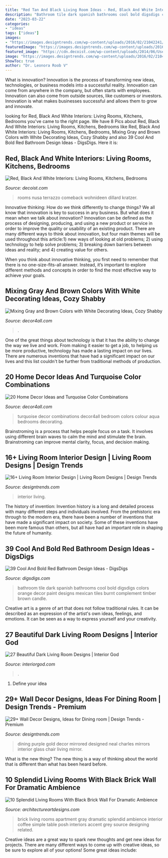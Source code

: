 ```yaml
---
title: "Red Tan And Black Living Room Ideas - Red, Black And White Interiors: Living Rooms, Kitchens, Bedrooms"
description: "Bathroom tile dark spanish bathrooms cool bold digsdigs colors orange decor paint designs mexican tiles burnt complement timber brown candle"
date: "2023-03-22"
categories:
- "ideas"
tags: ["ideas"]
images:
- "https://images.designtrends.com/wp-content/uploads/2016/02/21042241/Purple-and-Gold-Dining-Room-With-Mirrored-Wall.jpeg"
featuredImage: "https://images.designtrends.com/wp-content/uploads/2016/02/21042241/Purple-and-Gold-Dining-Room-With-Mirrored-Wall.jpeg"
featured_image: "https://cdn.decoist.com/wp-content/uploads/2014/06/Use-artwork-to-usher-in-the-black-and-red-color-theme.jpg"
image: "https://images.designtrends.com/wp-content/uploads/2016/02/21042241/Purple-and-Gold-Dining-Room-With-Mirrored-Wall.jpeg"
ShowToc: true
author: "Dr. Leonora Roob V"
---
```



What is innovation?
Innovation is the process of transforming new ideas, technologies, or business models into a successful reality. Innovation can come from anywhere in the company, but often starts with employees. Innovation can also come from outside sources, like customers or investors. Innovation is what makes businesses successful and allows them to grow and innovate.

	

		
looking for Red, Black And White Interiors: Living Rooms, Kitchens, Bedrooms you've came to the right page. We have 8 Pics about Red, Black And White Interiors: Living Rooms, Kitchens, Bedrooms like Red, Black And White Interiors: Living Rooms, Kitchens, Bedrooms, Mixing Gray and Brown Colors with White Decorating Ideas, Cozy Shabby and also 39 Cool And Bold Red Bathroom Design Ideas - DigsDigs. Here it is:
		
    
## Red, Black And White Interiors: Living Rooms, Kitchens, Bedrooms

<img loading=lazy src="https://cdn.decoist.com/wp-content/uploads/2014/06/Use-artwork-to-usher-in-the-black-and-red-color-theme.jpg" onerror="this.onerror=null;this.src='https://tse1.mm.bing.net/th?id=OIP.5msVw-WTGF36tME8aBXmwQHaJ8&amp;pid=15.1';" alt="Red, Black And White Interiors: Living Rooms, Kitchens, Bedrooms">

_Source: decoist.com_

>rooms nusa terrazzo comeback wohnideen dillard kratzer. 

	

Innovative thinking: How do we think differently to change things?
We all know that innovation is key to success in any business. But what does it mean when we talk about innovation?
Innovation can be defined as the process of designing, producing, and using a new product or service in order to improve the quality or usability of an existing product. There are many different ways to think about innovation, but four main themes will be used throughout this article:1) new ways of looking at old problems; 2) using technology to help solve problems; 3) breaking down barriers between ideas and reality; and 4) creating value for others. 

When you think about innovative thinking, you first need to remember that there is no one-size-fits-all answer. Instead, it’s important to explore different methods and concepts in order to find the most effective way to achieve your goals.

    
## Mixing Gray And Brown Colors With White Decorating Ideas, Cozy Shabby

<img loading=lazy src="https://decor4all.com/wp-content/uploads/2015/07/shabby-chic-ideas-vintage-style-13.jpg" onerror="this.onerror=null;this.src='https://tse4.mm.bing.net/th?id=OIP.ZaVv5DIX_WuPl_QrBjOVqwHaJ3&amp;pid=15.1';" alt="Mixing Gray and Brown Colors with White Decorating Ideas, Cozy Shabby">

_Source: decor4all.com_

>. 

	

One of the great things about technology is that it has the ability to change the way we live and work. From making it easier to get a job, to helping us be more productive, technology has made a lasting impact on our lives. There are numerous inventions that have had a significant impact on our lives and this list couldn't be further from traditional methods of production.

    
## 20 Home Decor Ideas And Turquoise Color Combinations

<img loading=lazy src="http://decor4all.com/wp-content/uploads/2015/06/turquoise-colors-room-decorating-ideas-10.jpg" onerror="this.onerror=null;this.src='https://tse3.mm.bing.net/th?id=OIP.WL2hB5o_TahB5LRZ-93JCAHaKI&amp;pid=15.1';" alt="20 Home Decor Ideas and Turquoise Color Combinations">

_Source: decor4all.com_

>turquoise decor combinations decor4all bedroom colors colour aqua bedrooms decorating. 

	

Brainstroming is a process that helps people focus on a task. It involves using different brain waves to calm the mind and stimulate the brain. Brainstroming can improve mental clarity, focus, and decision making.

    
## 16+ Living Room Interior Design | Living Room Designs | Design Trends

<img loading=lazy src="https://images.designtrends.com/wp-content/uploads/2015/10/06134034/Great-Living-Room-Interior-Design.jpg" onerror="this.onerror=null;this.src='https://tse2.mm.bing.net/th?id=OIP.hALbGUuNwU5NsJLKvpSwIAHaLH&amp;pid=15.1';" alt="16+ Living Room Interior Design | Living Room Designs | Design Trends">

_Source: designtrends.com_

>interior living. 

	

The history of invention:
Invention history is a long and detailed process with many different steps and individuals involved. From the prehistoric era through to the modern era, there have been a number of inventions that have made a significant impact on society. Some of these inventions have been more famous than others, but all have had an important role in shaping the future of humanity.

    
## 39 Cool And Bold Red Bathroom Design Ideas - DigsDigs

<img loading=lazy src="http://www.digsdigs.com/photos/red-bathroom-design-ideas-27.jpg" onerror="this.onerror=null;this.src='https://tse4.mm.bing.net/th?id=OIP.raVCIgTiyF8Hy3evHeu-GAHaJ4&amp;pid=15.1';" alt="39 Cool And Bold Red Bathroom Design Ideas - DigsDigs">

_Source: digsdigs.com_

>bathroom tile dark spanish bathrooms cool bold digsdigs colors orange decor paint designs mexican tiles burnt complement timber brown candle. 

	

Creative art is a genre of art that does not follow traditional rules. It can be described as an expression of the artist's own ideas, feelings, and emotions. It can be seen as a way to express yourself and your creativity.

    
## 27 Beautiful Dark Living Room Designs | Interior God

<img loading=lazy src="https://www.interiorgod.com/wp-content/uploads/2016/05/dark-blue-wall.jpg" onerror="this.onerror=null;this.src='https://tse2.mm.bing.net/th?id=OIP.OdqBxiAYmcVCUq0-xEipkwHaJ7&amp;pid=15.1';" alt="27 Beautiful Dark Living Room Designs | Interior God">

_Source: interiorgod.com_

>. 

	

1. Define your idea

    
## 29+ Wall Decor Designs, Ideas For Dining Room | Design Trends - Premium

<img loading=lazy src="https://images.designtrends.com/wp-content/uploads/2016/02/21042241/Purple-and-Gold-Dining-Room-With-Mirrored-Wall.jpeg" onerror="this.onerror=null;this.src='https://tse1.mm.bing.net/th?id=OIP.GNVWyspcjA1rY8EB99Yl0QHaJ4&amp;pid=15.1';" alt="29+ Wall Decor Designs, Ideas for Dining room | Design Trends - Premium">

_Source: designtrends.com_

>dining purple gold decor mirrored designed neal charles mirrors interior glass chair living mirror. 

	

What is the new thing?
The new thing is a way of thinking about the world that is different than what has been heard before.

    
## 10 Splendid Living Rooms With Black Brick Wall For Dramatic Ambience

<img loading=lazy src="https://www.architectureartdesigns.com/wp-content/uploads/2017/05/4-23-630x459.jpg" onerror="this.onerror=null;this.src='https://tse2.mm.bing.net/th?id=OIP.P2hPj8IwlX21UJjC5WXHRwHaFZ&amp;pid=15.1';" alt="10 Splendid Living Rooms With Black Brick Wall For Dramatic Ambience">

_Source: architectureartdesigns.com_

>brick living rooms apartment gray dramatic splendid ambience interior coffee simple table posh interiors accent grey source designing related. 

	

Creative ideas are a great way to spark new thoughts and get new ideas for projects. There are many different ways to come up with creative ideas, so be sure to explore all of your options! Some great ideas include:


